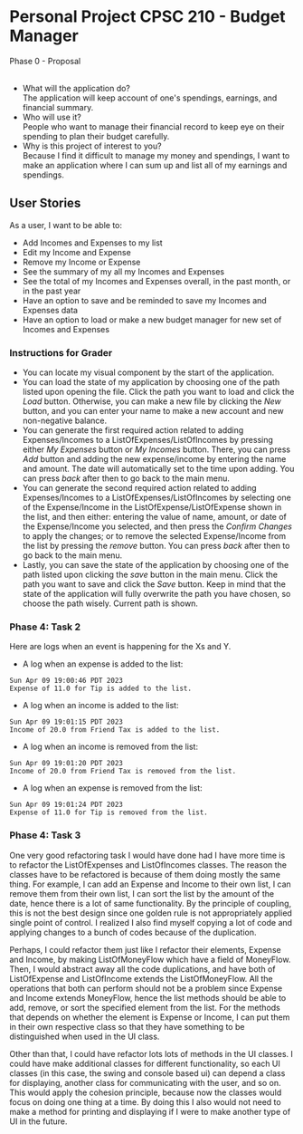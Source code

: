 # Personal Project CPSC 210 - Budget Manager <br>
Phase 0 - Proposal
<br><br>
- What will the application do?<br>
The application will keep account of one's spendings, earnings, and financial summary.
- Who will use it?<br>
People who want to manage their financial record to keep eye on their spending to plan
their budget carefully.
- Why is this project of interest to you?<br>
Because I find it difficult to manage my money and spendings, I want to make an application
where I can sum up and list all of my earnings and spendings.

## User Stories
As a user, I want to be able to:
- Add Incomes and Expenses to my list
- Edit my Income and Expense
- Remove my Income or Expense
- See the summary of my all my Incomes and Expenses
- See the total of my Incomes and Expenses overall, in the past month, or in the past year
- Have an option to save and be reminded to save my Incomes and Expenses data
- Have an option to load or make a new budget manager for new set of Incomes and Expenses

### Instructions for Grader
- You can locate my visual component by the start of the application.
- You can load the state of my application by choosing one of the path listed upon opening the file. Click the path you 
want to load and click the *Load* button. Otherwise, you can make a new file by clicking the *New* button, and you can
enter your name to make a new account and new non-negative balance.
- You can generate the first required action related to adding Expenses/Incomes to a ListOfExpenses/ListOfIncomes by
pressing either *My Expenses* button or *My Incomes* button. There, you can press *Add* button and adding the new
expense/income by entering the name and amount. The date will automatically set to the time upon adding. You can press 
*back* after then to go back to the main menu.
- You can generate the second required action related to adding Expenses/Incomes to a ListOfExpenses/ListOfIncomes by 
selecting one of the Expense/Income in the ListOfExpense/ListOfExpense shown in the list, and then either: entering the
value of name, amount, or date of the Expense/Income you selected, and then press the *Confirm Changes* to apply the 
changes; or to remove the selected Expense/Income from the list by pressing the *remove* button. You can press *back*
after then to go back to the main menu.
- Lastly, you can save the state of the application by choosing one of the path listed upon clicking the *save* button
in the main menu. Click the path you want to save and click the *Save* button. Keep in mind that the state of the
application will fully overwrite the path you have chosen, so choose the path wisely. Current path is shown.

### Phase 4: Task 2
Here are logs when an event is happening for the Xs and Y.
- A log when an expense is added to the list:
```
Sun Apr 09 19:00:46 PDT 2023
Expense of 11.0 for Tip is added to the list.
```
- A log when an income is added to the list:
```
Sun Apr 09 19:01:15 PDT 2023
Income of 20.0 from Friend Tax is added to the list.
```
- A log when an income is removed from the list:
```
Sun Apr 09 19:01:20 PDT 2023 
Income of 20.0 from Friend Tax is removed from the list.
```
- A log when an expense is removed from the list:
```
Sun Apr 09 19:01:24 PDT 2023
Expense of 11.0 for Tip is removed from the list.
```

### Phase 4: Task 3
One very good refactoring task I would have done had I have more time is 
to refactor the ListOfExpenses and ListOfIncomes classes. The reason the 
classes have to be refactored is because of them doing mostly the same thing. 
For example, I can add an Expense and Income to their own list, I can
remove them from their own list, I can sort the list by the amount of the date,
hence there is a lot of same functionality. By the principle of coupling,
this is not the best design since one golden rule is not appropriately applied 
single point of control. I realized I also find myself copying a lot of code
and applying changes to a bunch of codes because of the duplication.

Perhaps, I could refactor them just like I refactor their elements, Expense
and Income, by making ListOfMoneyFlow which have a field of MoneyFlow. Then, I
would abstract away all the code duplications, and have both of ListOfExpense and
ListOfIncome extends the ListOfMoneyFlow. All the operations that both can
perform should not be a problem since Expense and Income extends MoneyFlow, hence
the list methods should be able to add, remove, or sort the specified element 
from the list. For the methods that depends on whether the element is Expense or
Income, I can put them in their own respective class so that they have something
to be distinguished when used in the UI class.

Other than that, I could have refactor lots lots of methods in the UI classes. 
I could have make additional classes for different functionality, so each UI classes
(in this case, the swing and console based ui) can depend a class for displaying, 
another class for communicating with the user, and so on. This would apply the 
cohesion principle, because now the classes would focus on doing one thing at a time.
By doing this I also would not need to make a method for printing and displaying
if I were to make another type of UI in the future.
